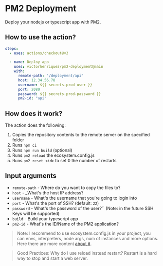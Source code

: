 # PM2 Deployment

Deploy your nodejs or typescript app with PM2.

## How to use the action?
```yml
steps:
  - uses: actions/checkout@v3
  
  - name: Deploy app
    uses: victorhenriquez/pm2-deployment@main
    with:
      remote-path: "/deployment/api"
      host: 12.34.56.78
      username: ${{ secrets.prod-user }}
      port: 2080
      password: ${{ secrets.prod-password }}
      pm2-id: "api"
```

## How does it work?
The action does the following:
1. Copies the repository contents to the remote server on the specified folder
2. Runs ``npm ci``
3. Runs ``npm run build`` (optional)
4. Runs ``pm2 reload`` the ecosystem.config.js
5. Runs ``pm2 reset <id>`` to set 0 the number of restarts

## Input arguments
- ``remote-path`` - Where do you want to copy the files to?
- ``host`` - _What's the host IP address?
- ``username`` - What's the username that you're going to login into
- ``port`` - What's the port of SSH? (default: ``22``)
- ``password`` - What's the password of the user?`` (Note: in the future SSH Keys will be supported)
- ``build`` - Build your typescript app
- ``pm2-id`` - What's the ID/Name of the PM2 application?

> Note: I recommend to use ecosystem.config.js in your project, you can envs, interpreters, node args, num of instances and more options. Here there are more content [about it](https://pm2.keymetrics.io/docs/usage/application-declaration).

> Good Practices: Why do I use reload instead restart? Restart is a hard way to stop and start a web server.
